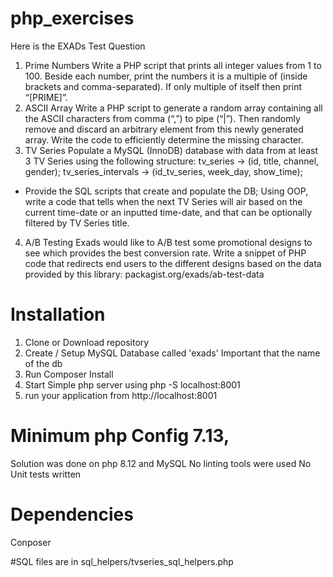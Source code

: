 # php_exercises

Here is the EXADs Test Question

1. Prime Numbers
Write a PHP script that prints all integer values from 1 to 100.
Beside each number, print the numbers it is a multiple of (inside brackets and comma-separated). If
only multiple of itself then print “[PRIME]”.
2. ASCII Array
Write a PHP script to generate a random array containing all the ASCII characters from comma (“,”) to
pipe (“|”). Then randomly remove and discard an arbitrary element from this newly generated array.
Write the code to efficiently determine the missing character.
3. TV Series
Populate a MySQL (InnoDB) database with data from at least 3 TV Series using the following structure:
tv_series -> (id, title, channel, gender);
tv_series_intervals -> (id_tv_series, week_day, show_time);
* Provide the SQL scripts that create and populate the DB;
Using OOP, write a code that tells when the next TV Series will air based on the current time-date or an
inputted time-date, and that can be optionally filtered by TV Series title.
4. A/B Testing
Exads would like to A/B test some promotional designs to see which provides the best conversion rate.
Write a snippet of PHP code that redirects end users to the different designs based on the data
provided by this library: packagist.org/exads/ab-test-data

# Installation
1. Clone or Download repository
2. Create / Setup MySQL Database called 'exads'  Important that the name of the db
3. Run Composer Install
4. Start Simple php server using php -S localhost:8001
5. run your application from http://localhost:8001


# Minimum php Config 7.13, 
Solution was done on php 8.12 and MySQL 
No linting tools were used 
No Unit tests written 


# Dependencies
Conposer


#SQL files are in sql_helpers/tvseries_sql_helpers.php